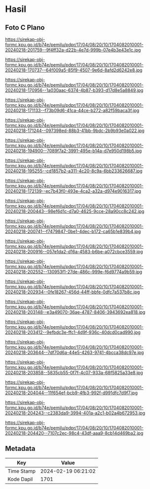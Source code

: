 # Hasil

## Foto C Plano

https://sirekap-obj-formc.kpu.go.id/b74e/pemilu/pdpr/17/04/08/20/10/1704082010001-20240218-201759--9f4ff32a-d22b-4e7d-999b-07e4b3e43e1c.jpg

https://sirekap-obj-formc.kpu.go.id/b74e/pemilu/pdpr/17/04/08/20/10/1704082010001-20240218-170737--64f009a5-85f9-4507-9e6d-8afd2d6242e8.jpg

https://sirekap-obj-formc.kpu.go.id/b74e/pemilu/pdpr/17/04/08/20/10/1704082010001-20240218-170956--1a030aac-6374-4b87-b393-d17d8e5a8849.jpg

https://sirekap-obj-formc.kpu.go.id/b74e/pemilu/pdpr/17/04/08/20/10/1704082010001-20240218-171133--f73b09d6-41ca-44ce-b272-a82f59baca3f.jpg

https://sirekap-obj-formc.kpu.go.id/b74e/pemilu/pdpr/17/04/08/20/10/1704082010001-20240218-171244--097398ed-88b3-41bb-9bdc-2b9b93e0a022.jpg

https://sirekap-obj-formc.kpu.go.id/b74e/pemilu/pdpr/17/04/08/20/10/1704082010001-20240218-194900--7089f7a2-3991-495e-b14a-d7e950d198b5.jpg

https://sirekap-obj-formc.kpu.go.id/b74e/pemilu/pdpr/17/04/08/20/10/1704082010001-20240218-195255--cd1857b2-a311-4c20-8c9a-6bb233626687.jpg

https://sirekap-obj-formc.kpu.go.id/b74e/pemilu/pdpr/17/04/08/20/10/1704082010001-20240218-172139--ec7b43f0-493e-4ca2-a32a-d974e9016317.jpg

https://sirekap-obj-formc.kpu.go.id/b74e/pemilu/pdpr/17/04/08/20/10/1704082010001-20240218-200443--98ef6d1c-d7a0-4625-9cce-28a90cc8c242.jpg

https://sirekap-obj-formc.kpu.go.id/b74e/pemilu/pdpr/17/04/08/20/10/1704082010001-20240218-200741--f7479847-0be1-4dec-b172-ca65b1e839b4.jpg

https://sirekap-obj-formc.kpu.go.id/b74e/pemilu/pdpr/17/04/08/20/10/1704082010001-20240218-200916--057e1da2-d16a-4583-b6be-a072cbce3559.jpg

https://sirekap-obj-formc.kpu.go.id/b74e/pemilu/pdpr/17/04/08/20/10/1704082010001-20240218-202552--130953f1-27de-486c-999e-f6d9774a9b59.jpg

https://sirekap-obj-formc.kpu.go.id/b74e/pemilu/pdpr/17/04/08/20/10/1704082010001-20240218-202934--0fe18267-456d-44ff-bbfe-0dfc7a537b8c.jpg

https://sirekap-obj-formc.kpu.go.id/b74e/pemilu/pdpr/17/04/08/20/10/1704082010001-20240218-203148--e3a49070-36ae-4787-8406-3943692ea818.jpg

https://sirekap-obj-formc.kpu.go.id/b74e/pemilu/pdpr/17/04/08/20/10/1704082010001-20240218-203412--9efbdc3e-ffc1-4d9f-936c-40dcd0cad990.jpg

https://sirekap-obj-formc.kpu.go.id/b74e/pemilu/pdpr/17/04/08/20/10/1704082010001-20240218-203644--7df70d6a-44e5-4263-9741-4bcca38dc97e.jpg

https://sirekap-obj-formc.kpu.go.id/b74e/pemilu/pdpr/17/04/08/20/10/1704082010001-20240218-203858--5835cb55-0f7f-4c07-933a-68f5825a33e8.jpg

https://sirekap-obj-formc.kpu.go.id/b74e/pemilu/pdpr/17/04/08/20/10/1704082010001-20240218-204044--11f654ef-bcb9-4fb3-992f-d991dfc7d9f7.jpg

https://sirekap-obj-formc.kpu.go.id/b74e/pemilu/pdpr/17/04/08/20/10/1704082010001-20240218-204243--c2383da9-3994-401a-a2c1-b02a4b672953.jpg

https://sirekap-obj-formc.kpu.go.id/b74e/pemilu/pdpr/17/04/08/20/10/1704082010001-20240218-204420--7107c2ec-98c4-43df-aaa9-8cb14d469ba2.jpg


## Metadata

| Key        | Value               |
| ---------- | ------------------- |
| Time Stamp | 2024-02-19 06:21:02 |
| Kode Dapil | 1701                |



